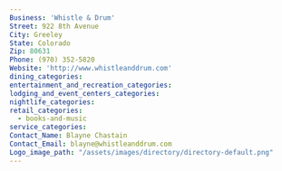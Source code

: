 ```yaml
---
Business: 'Whistle & Drum'
Street: 922 8th Avenue
City: Greeley
State: Colorado
Zip: 80631
Phone: (970) 352-5820
Website: 'http://www.whistleanddrum.com'
dining_categories:
entertainment_and_recreation_categories:
lodging_and_event_centers_categories:
nightlife_categories:
retail_categories:
  - books-and-music
service_categories:
Contact_Name: Blayne Chastain
Contact_Email: blayne@whistleanddrum.com
Logo_image_path: "/assets/images/directory/directory-default.png"
---
```



